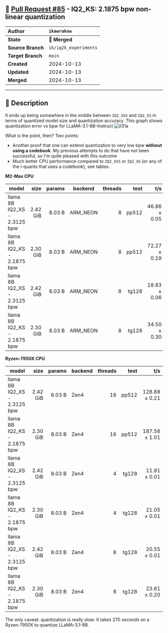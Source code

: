 ## 🔀 [Pull Request #85](https://github.com/ikawrakow/ik_llama.cpp/pull/85) - IQ2_KS: 2.1875 bpw non-linear quantization

| **Author** | `ikawrakow` |
| :--- | :--- |
| **State** | 🔀 **Merged** |
| **Source Branch** | `ik/iq2k_experiments` |
| **Target Branch** | `main` |
| **Created** | 2024-10-13 |
| **Updated** | 2024-10-13 |
| **Merged** | 2024-10-13 |

---

## 📄 Description

It ends up being somewhere in the middle between `IQ2_XXS` and `IQ2_XS` in terms of quantized model size and quantization accuracy. This graph shows quantization error vs bpw for LLaMA-3.1-8B-Instruct
![il31a](https://github.com/user-attachments/assets/6656173b-075e-4e50-a849-86a326561e10)

What is the point, then? Two points:
* Another proof that one can extend quantization to very low bpw **without using a codebook**. My previous attempts to do that have not been successful, so I'm quite pleased with this outcome
* Much better CPU performance compared to `IQ2_XXS` or `IQ2_XS` (or any of the i-quants that uses a codebook), see tables.

**M2-Max CPU**

| model                          |       size |     params | backend    | threads |          test |              t/s |
| ------------------------------ | ---------: | ---------: | ---------- | --: | ------------: | ---------------: |
| llama 8B IQ2_XS - 2.3125 bpw   |   2.42 GiB |     8.03 B | ARM_NEON   |   8 |         pp512 |     46.86 ± 0.05 |
| llama 8B IQ2_KS - 2.1875 bpw   |   2.30 GiB |     8.03 B | ARM_NEON   |   8 |         pp512 |     72.27 ± 0.19 |
| llama 8B IQ2_XS - 2.3125 bpw   |   2.42 GiB |     8.03 B | ARM_NEON   |   8 |         tg128 |     18.83 ± 0.06 |
| llama 8B IQ2_KS - 2.1875 bpw   |   2.30 GiB |     8.03 B | ARM_NEON   |   8 |         tg128 |     34.50 ± 0.30 |

**Ryzen-7950X CPU**

| model                          |       size |     params | backend    | threads |          test |              t/s |
| ------------------------------ | ---------: | ---------: | ---------- | ------: | ------------: | ---------------: |
| llama 8B IQ2_XS - 2.3125 bpw   |   2.42 GiB |     8.03 B | Zen4       |      16 |         pp512 |    128.88 ± 0.21 |
| llama 8B IQ2_KS - 2.1875 bpw   |   2.30 GiB |     8.03 B | Zen4       |      16 |         pp512 |    187.56 ± 1.01 |
| llama 8B IQ2_XS - 2.3125 bpw   |   2.42 GiB |     8.03 B | Zen4       |       4 |         tg128 |     11.91 ± 0.01 |
| llama 8B IQ2_KS - 2.1875 bpw   |   2.30 GiB |     8.03 B | Zen4       |       4 |         tg128 |     21.05 ± 0.01 |
| llama 8B IQ2_XS - 2.3125 bpw   |   2.42 GiB |     8.03 B | Zen4       |       8 |         tg128 |     20.55 ± 0.01 |
| llama 8B IQ2_KS - 2.1875 bpw   |   2.30 GiB |     8.03 B | Zen4       |       8 |         tg128 |     23.61 ± 0.20 |

The only caveat: quantization is really slow: It takes 270 seconds on a Ryzen-7950X to quantize LLaMA-3.1-8B.